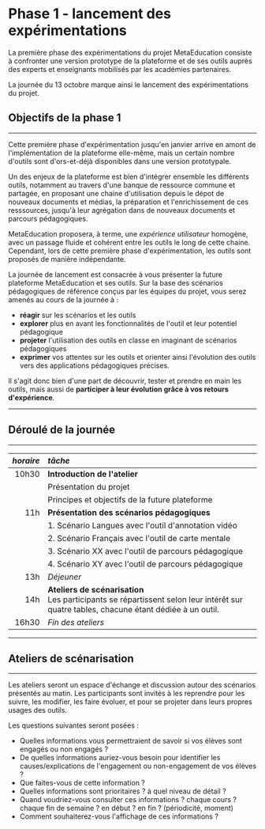 # Phase 1 - lancement des expérimentations

La première phase des expérimentations du projet MetaEducation consiste à confronter une version prototype de la plateforme et de ses outils auprès des experts et enseignants mobilisés par les académies partenaires.

La journée du 13 octobre marque ainsi le lancement des expérimentations du projet.

## Objectifs de la phase 1
------
Cette première phase d'expérimentation jusqu'en janvier arrive en amont de l'implémentation de la plateforme elle-même, mais un certain nombre d'outils sont d'ors-et-déjà disponibles dans une version prototypale.

Un des enjeux de la plateforme est bien d'intégrer ensemble les différents outils, notamment au travers d'une banque de ressource commune et partagée, en proposant une chaine d'utilisation depuis le dépot de nouveaux documents et médias, la préparation et l'enrichissement de ces resssources, jusqu'à leur agrégation dans de nouveaux documents et parcours pédagogiques.

MetaEducation proposera, à terme, une *expérience utilisateur* homogène, avec un passage fluide et cohérent entre les outils le long de cette chaine. Cependant, lors de cette première phase d'expérimentation, les outils sont proposés de manière indépendante.

La journée de lancement est consacrée à vous présenter la future plateforme MetaEducation et ses outils.
Sur la base des scénarios pédagogiques de référence conçus par les équipes du projet, vous serez amenés au cours de la journée à&nbsp;:

* **réagir** sur les scénarios et les outils
* **explorer** plus en avant les fonctionnalités de l'outil et leur potentiel pédagogique
* **projeter** l'utilisation des outils en classe en imaginant de scénarios pédagogiques
* **exprimer** vos attentes sur les outils et orienter ainsi l'évolution des outils vers des applications pédagogiques précises.

Il s'agit donc bien d'une part de découvrir, tester et prendre en main les outils, mais aussi de **participer à leur évolution grâce à vos retours d'expérience**.

------
## Déroulé de la journée
------

|*horaire*|*tâche*|
|--:|:--|
|10h30|**Introduction de l'atelier**|
||Présentation du projet|
||Principes et objectifs de la future plateforme|
|11h|**Présentation des scénarios pédagogiques**|
||1. Scénario Langues avec l'outil d'annotation vidéo|
||2. Scénario Français avec l'outil de carte mentale|
||3. Scénario XX avec l'outil de parcours pédagogique|
||4. Scénario XY avec l'outil de parcours pédagogique|
|13h|*Déjeuner*|
|14h|**Ateliers de scénarisation**<br/>Les participants se répartissent selon leur intérêt sur quatre tables, chacune étant dédiée à un outil.|
|16h30|*Fin des ateliers*|

------
## Ateliers de scénarisation
------

Les ateliers seront un espace d'échange et discussion autour des scénarios présentés au matin. Les participants sont invités à les reprendre pour les suivre, les modifier, les faire évoluer, et pour se projeter dans leurs propres usages des outils.

Les questions suivantes seront posées :

* Quelles informations vous permettraient de savoir si vos élèves sont engagés ou non engagés ?
* De quelles informations auriez-vous besoin pour identifier les causes/explications de l'engagement ou non-engagement de vos élèves ?
* Que faites-vous de cette information ?
* Quelles informations sont prioritaires ? à quel niveau de détail ?
* Quand voudriez-vous consulter ces informations ? chaque cours ? chaque fin de semaine ? en début ? en fin ? (périodicité, moment)
* Comment souhaiterez-vous l'affichage de ces informations ?
